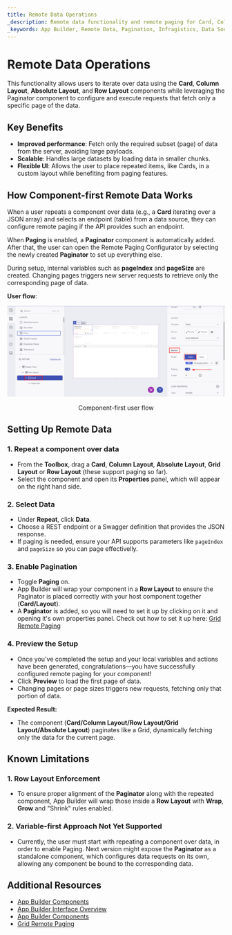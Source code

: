 ```yaml
---
title: Remote Data Operations
_description: Remote data functionality and remote paging for Card, Column Layout, and Row Layout in App Builder. Fetch only the subset of data you need, reducing load times and improving performance.
_keywords: App Builder, Remote Data, Pagination, Infragistics, Data Sources
---
```


# Remote Data Operations

This functionality allows users to iterate over data using the **Card**, **Column Layout**, **Absolute Layout**, and **Row Layout** components while leveraging the Paginator component to configure and execute requests that fetch only a specific page of the data.

## Key Benefits
- **Improved performance**: Fetch only the required subset (page) of data from the server, avoiding large payloads.
- **Scalable**: Handles large datasets by loading data in smaller chunks.
- **Flexible UI**: Allows the user to place repeated items, like Cards, in a custom layout while benefiting from paging features.

## How Component-first Remote Data Works

When a user repeats a component over data (e.g., a **Card** iterating over a JSON array) and selects an endpoint (table) from a data source, they can configure remote paging if the API provides such an endpoint.

When **Paging** is enabled, a **Paginator** component is automatically added. After that, the user can open the Remote Paging Configurator by selecting the newly created **Paginator** to set up everything else.

During setup, internal variables such as **pageIndex** and **pageSize** are created. Changing pages triggers new server requests to retrieve only the corresponding page of data.

**User flow**:

<a href="https://www.appbuilder.dev/help/images/using-data-in-your-app/remote-paging-configurator-flow.png" target="_blank">
    <img class="box-shadow" src="../images/using-data-in-your-app/remote-data-operations-flow.png" style="cursor: pointer;" />
</a>
<p style="text-align:center;">Component-first user flow</p>

## Setting Up Remote Data

### **1. Repeat a component over data**
- From the **Toolbox**, drag a **Card**, **Column Layout**, **Absolute Layout**, **Grid Layout** or **Row Layout** (these support paging so far).
- Select the component and open its **Properties** panel, which will appear on the right hand side.

### **2. Select Data**
- Under **Repeat**, click **Data**.
- Choose a REST endpoint or a Swagger definition that provides the JSON response.
- If paging is needed, ensure your API supports parameters like `pageIndex` and `pageSize` so you can page effectivelly.

### **3. Enable Pagination**
- Toggle **Paging** on.
- App Builder will wrap your component in a **Row Layout** to ensure the Paginator is placed correctly with your host component together (**Card/Layout**).
- A **Paginator** is added, so you will need to set it up by clicking on it and opening it's own properties panel. Check out how to set it up here: [Grid Remote Paging](../using-data-in-your-app/grid-remote-paging.md)

### **4. Preview the Setup**
- Once you've completed the setup and your local variables and actions have been generated, congratulations—you have successfully configured remote paging for your component!
- Click **Preview** to load the first page of data.
- Changing pages or page sizes triggers new requests, fetching only that portion of data.

**Expected Result:**
- The component (**Card/Column Layout/Row Layout/Grid Layout/Absolute Layout**) paginates like a Grid, dynamically fetching only the data for the current page.

## Known Limitations

### **1. Row Layout Enforcement**
- To ensure proper alignment of the **Paginator** along with the repeated component, App Builder will wrap those inside a **Row Layout** with **Wrap**, **Grow** and "Shrink" rules enabled.

### **2. Variable-first Approach Not Yet Supported**
- Currently, the user must start with repeating a component over data, in order to enable Paging. Next version might expose the **Paginator** as a standalone component, which configures data requests on its own, allowing any component be bound to the corresponding data.

## Additional Resources

<div class="divider--half"></div>

* [App Builder Components](../indigo-design-app-builder-components.md)
* [App Builder Interface Overview](../interface-overview.md)
* [App Builder Components](../indigo-design-app-builder-components.md)
* [Grid Remote Paging](../using-data-in-your-app/grid-remote-paging.md)